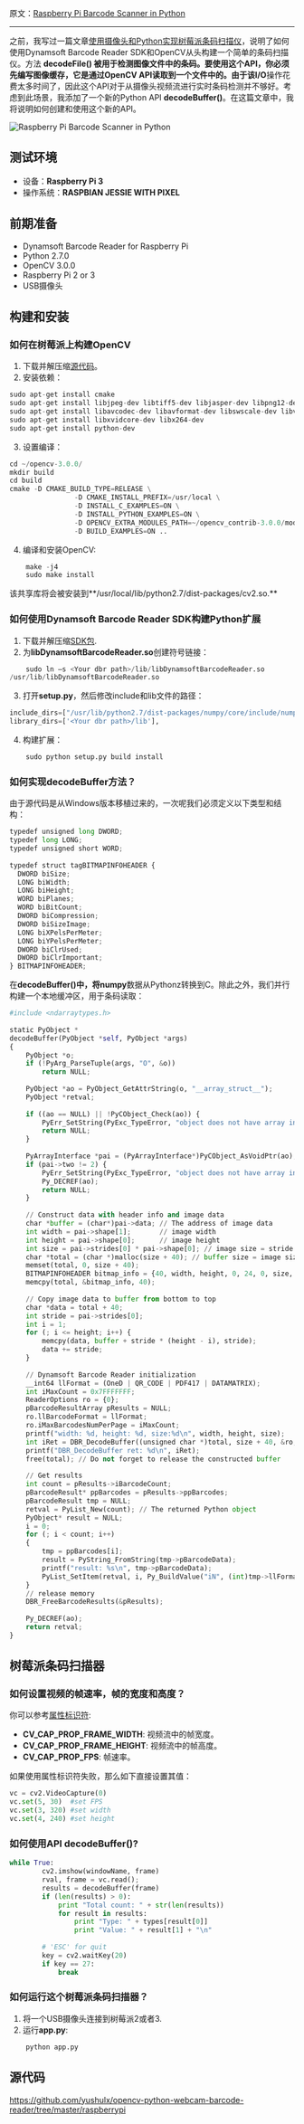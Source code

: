 原文：[Raspberry Pi Barcode Scanner in Python](http://www.codepool.biz/raspberry-pi-barcode-scanner-python.html)

---

之前，我写过一篇文章[使用摄像头和Python实现树莓派条码扫描仪](http://www.codepool.biz/raspberrypi-barcode-scanner-webcam-python.html)，说明了如何使用Dynamsoft Barcode Reader SDK和OpenCV从头构建一个简单的条码扫描仪。方法
**decodeFile() **被用于检测图像文件中的条码。要使用这个API，你必须先编写图像缓存，它是通过OpenCV API读取到一个文件中的。由于该**I/O**操作花费太多时间了，因此这个API对于从摄像头视频流进行实时条码检测并不够好。考虑到此场景，我添加了一个新的Python API **decodeBuffer()**。在这篇文章中，我将说明如何创建和使用这个新的API。

![Raspberry Pi Barcode Scanner in Python](http://www.codepool.biz/wp-content/uploads/2016/11/rpi-python-webcam-small.png)

## 测试环境

  * 设备：**Raspberry Pi 3**
  * 操作系统：**RASPBIAN JESSIE WITH PIXEL**

## 前期准备

  * Dynamsoft Barcode Reader for Raspberry Pi
  * Python 2.7.0
  * OpenCV 3.0.0
  * Raspberry Pi 2 or 3
  * USB摄像头

## 构建和安装

### 如何在树莓派上构建OpenCV

  1. 下载并解压缩[源代码](https://github.com/opencv/opencv/releases)。
  2. 安装依赖：
```python
sudo apt-get install cmake
sudo apt-get install libjpeg-dev libtiff5-dev libjasper-dev libpng12-dev
sudo apt-get install libavcodec-dev libavformat-dev libswscale-dev libv4l-dev
sudo apt-get install libxvidcore-dev libx264-dev
sudo apt-get install python-dev
```

  3. 设置编译：
```python
cd ~/opencv-3.0.0/
mkdir build
cd build
cmake -D CMAKE_BUILD_TYPE=RELEASE \
                -D CMAKE_INSTALL_PREFIX=/usr/local \
                -D INSTALL_C_EXAMPLES=ON \
                -D INSTALL_PYTHON_EXAMPLES=ON \
                -D OPENCV_EXTRA_MODULES_PATH=~/opencv_contrib-3.0.0/modules \
                -D BUILD_EXAMPLES=ON ..

```

  4. 编译和安装OpenCV: 
```python
    make -j4
    sudo make install
```

该共享库将会被安装到**/usr/local/lib/python2.7/dist-packages/cv2.so.**

### 如何使用Dynamsoft Barcode Reader SDK构建Python扩展

  1. 下载并解压缩[SDK包](http://www.dynamsoft.com/Downloads/Dynamic-Barcode-Reader-for-Raspberry-Pi-Download.aspx).
  2. 为**libDynamsoftBarcodeReader.so**创建符号链接：
```python
    sudo ln –s <Your dbr path>/lib/libDynamsoftBarcodeReader.so
/usr/lib/libDynamsoftBarcodeReader.so
```

  3. 打开**setup.py**，然后修改include和lib文件的路径：
```python
include_dirs=["/usr/lib/python2.7/dist-packages/numpy/core/include/numpy", "<Your dbr path>/include"],
library_dirs=['<Your dbr path>/lib'],
```

  4. 构建扩展：
```python
    sudo python setup.py build install
```

### 如何实现decodeBuffer方法？

由于源代码是从Windows版本移植过来的，一次呢我们必须定义以下类型和结构：

```python
typedef unsigned long DWORD;
typedef long LONG;
typedef unsigned short WORD;
 
typedef struct tagBITMAPINFOHEADER {
  DWORD biSize;
  LONG biWidth;
  LONG biHeight;
  WORD biPlanes;
  WORD biBitCount;
  DWORD biCompression;
  DWORD biSizeImage;
  LONG biXPelsPerMeter;
  LONG biYPelsPerMeter;
  DWORD biClrUsed;
  DWORD biClrImportant;
} BITMAPINFOHEADER;
```

在**decodeBuffer()**中，将**numpy**数据从Pythonz转换到C。除此之外，我们并行构建一个本地缓冲区，用于条码读取：

```python
#include <ndarraytypes.h>
 
static PyObject *
decodeBuffer(PyObject *self, PyObject *args)
{
    PyObject *o;
    if (!PyArg_ParseTuple(args, "O", &o))
        return NULL;
 
    PyObject *ao = PyObject_GetAttrString(o, "__array_struct__");
    PyObject *retval;
 
    if ((ao == NULL) || !PyCObject_Check(ao)) {
        PyErr_SetString(PyExc_TypeError, "object does not have array interface");
        return NULL;
    }
 
    PyArrayInterface *pai = (PyArrayInterface*)PyCObject_AsVoidPtr(ao);
    if (pai->two != 2) {
        PyErr_SetString(PyExc_TypeError, "object does not have array interface");
        Py_DECREF(ao);
        return NULL;
    }
 
    // Construct data with header info and image data 
    char *buffer = (char*)pai->data; // The address of image data
    int width = pai->shape[1];       // image width
    int height = pai->shape[0];      // image height
    int size = pai->strides[0] * pai->shape[0]; // image size = stride * height
    char *total = (char *)malloc(size + 40); // buffer size = image size + header size
    memset(total, 0, size + 40);
    BITMAPINFOHEADER bitmap_info = {40, width, height, 0, 24, 0, size, 0, 0, 0, 0};
    memcpy(total, &bitmap_info, 40);
 
    // Copy image data to buffer from bottom to top
    char *data = total + 40;
    int stride = pai->strides[0];
    int i = 1;
    for (; i <= height; i++) {
        memcpy(data, buffer + stride * (height - i), stride);
        data += stride;
    }
 
    // Dynamsoft Barcode Reader initialization
    __int64 llFormat = (OneD | QR_CODE | PDF417 | DATAMATRIX);
    int iMaxCount = 0x7FFFFFFF;
    ReaderOptions ro = {0};
    pBarcodeResultArray pResults = NULL;
    ro.llBarcodeFormat = llFormat;
    ro.iMaxBarcodesNumPerPage = iMaxCount;
    printf("width: %d, height: %d, size:%d\n", width, height, size);
    int iRet = DBR_DecodeBuffer((unsigned char *)total, size + 40, &ro, &pResults);
    printf("DBR_DecodeBuffer ret: %d\n", iRet);
    free(total); // Do not forget to release the constructed buffer 
     
    // Get results
    int count = pResults->iBarcodeCount;
    pBarcodeResult* ppBarcodes = pResults->ppBarcodes;
    pBarcodeResult tmp = NULL;
    retval = PyList_New(count); // The returned Python object
    PyObject* result = NULL;
    i = 0;
    for (; i < count; i++)
    {
        tmp = ppBarcodes[i];
        result = PyString_FromString(tmp->pBarcodeData);
        printf("result: %s\n", tmp->pBarcodeData);
        PyList_SetItem(retval, i, Py_BuildValue("iN", (int)tmp->llFormat, result)); // Add results to list
    }
    // release memory
    DBR_FreeBarcodeResults(&pResults);
 
    Py_DECREF(ao);
    return retval;
}
```

## 树莓派条码扫描器

### 如何设置视频的帧速率，帧的宽度和高度？

你可以参考[属性标识符](http://docs.opencv.org/2.4/modules/highgui/doc/reading_and_writing_images_and_video.html#videocapture-set):

  * **CV_CAP_PROP_FRAME_WIDTH**: 视频流中的帧宽度。
  * **CV_CAP_PROP_FRAME_HEIGHT**: 视频流中的帧高度。
  * **CV_CAP_PROP_FPS**: 帧速率。

如果使用属性标识符失败，那么如下直接设置其值：

```python
vc = cv2.VideoCapture(0)
vc.set(5, 30)  #set FPS
vc.set(3, 320) #set width
vc.set(4, 240) #set height
```

### 如何使用API decodeBuffer()?

```python
while True:
        cv2.imshow(windowName, frame)
        rval, frame = vc.read();
        results = decodeBuffer(frame)
        if (len(results) > 0):
            print "Total count: " + str(len(results))
            for result in results:
                print "Type: " + types[result[0]]
                print "Value: " + result[1] + "\n"
 
        # 'ESC' for quit
        key = cv2.waitKey(20)
        if key == 27:
            break
```

### 如何运行这个树莓派条码扫描器？

  1. 将一个USB摄像头连接到树莓派2或者3.
  2. 运行**app.py**: 
```python
    python app.py

```

## 源代码

<https://github.com/yushulx/opencv-python-webcam-barcode-reader/tree/master/raspberrypi>


